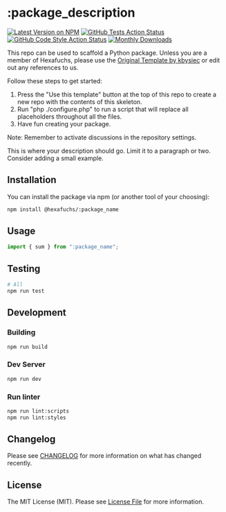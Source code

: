 # :package_description

[![Latest Version on NPM](https://img.shields.io/npm/v/%40hexafuchs%2F:package_name?style=flat-square)](https://www.npmjs.com/package/@hexafuchs/:package_name)
[![GitHub Tests Action Status](https://img.shields.io/github/actions/workflow/status/hexafuchs/:package_name/run-tests.yml?branch=main&label=tests&style=flat-square)](https://github.com/hexafuchs/:package_name/actions?query=workflow%3Arun-tests+branch%3Amain)
[![GitHub Code Style Action Status](https://img.shields.io/github/actions/workflow/status/hexafuchs/:package_name/fix-ts-code-style-issues.yml?branch=main&label=code%20style&style=flat-square)](https://github.com/hexafuchs/:package_name/actions?query=workflow%3A"Fix+Typescript+code+style+issues"+branch%3Amain)
[![Monthly Downloads](https://img.shields.io/npm/dm/%40hexafuchs%2F:package_name?style=flat-square)](hhttps://www.npmjs.com/package/@hexafuchs/:package_name)

<!--delete-->
This repo can be used to scaffold a Python package. Unless you are a member of Hexafuchs, please use the
[Original Template by kbysiec](https://github.com/kbysiec/vite-vanilla-ts-lib-starter) or edit out any references to us.

Follow these steps to get started:

1. Press the "Use this template" button at the top of this repo to create a new repo with the contents of this skeleton.
2. Run "php ./configure.php" to run a script that will replace all placeholders throughout all the files.
3. Have fun creating your package.

Note: Remember to activate discussions in the repository settings.
<!--/delete-->

This is where your description should go. Limit it to a paragraph or two. Consider adding a small example.

## Installation

You can install the package via npm (or another tool of your choosing):

```bash
npm install @hexafuchs/:package_name
```

## Usage

```typescript
import { sum } from ":package_name";
```

## Testing

```bash
# All
npm run test
```

## Development

### Building

```bash
npm run build
```

### Dev Server

```bash
npm run dev
```

### Run linter

```bash
npm run lint:scripts
npm run lint:styles
```

## Changelog

Please see [CHANGELOG](https://github.com/Hexafuchs/:package_name/blob/main/CHANGELOG.md) for more information on what has changed recently.

## License

The MIT License (MIT). Please see [License File](https://github.com/Hexafuchs/:package_name/blob/main/LICENSE.md) for more information.